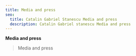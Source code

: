 ```yaml
---
title: Media and press
seo:
  title: Catalin Gabriel Stanescu Media and press
  description: Catalin Gabriel stanescu Media and press
---
```


**Media and press**


>Media and press
